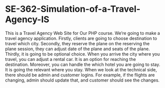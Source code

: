 # SE-362-Simulation-of-a-Travel-Agency-IS
This is a Travel Agency Web Site for Our PHP course.
We’re going to make a travel agency application. Firstly, clients are going to choose destination to travel which city. Secondly, they reserve the plane on the reserving the plane session, they can adjust date of the plane and seats of the plane. Thirdly, it is going to be optional choice. When you arrive the city where you travel, you can adjust a rental car. It is an option for reaching the destination. Moreover, you can handle the which hotel you are going to stay. It is going the relevant where you stay. When we look at the technical side, there should be admin and customer logins. For example, if the flights are changing, admin should update that, and customer should see the changes.